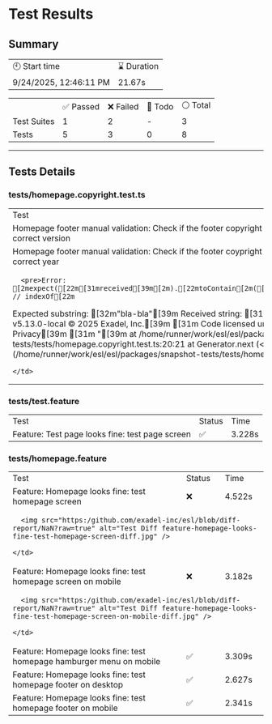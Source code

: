 
  <h1>Test Results</h1>
<h2>Summary</h2>
<table>
  <tbody>
    <tr>
      <td>🕙 Start time</td>
      <td>⌛ Duration</td>
    </tr>
    <tr>
      <td>9/24/2025, 12:46:11 PM</td>
      <td>21.67s</td>
    </tr>
  </tbody>
</table>
<table>
  <tbody>
    <tr>
      <td></td>
      <td>✅ Passed</td>
      <td>❌ Failed</td>
      <td>🚧 Todo</td>
      <td>⚪ Total</td>
    </tr>
    <tr>
      <td>Test Suites</td>
      <td>1</td>
      <td>2</td>
      <td>-</td>
      <td>3</td>
    </tr>
    <tr>
      <td>Tests</td>
      <td>5</td>
      <td>3</td>
      <td>0</td>
      <td>8</td>
    </tr>
  </tbody>
</table>

   <hr/>  
<h2>Tests Details</h2>

<h3>tests/homepage.copyright.test.ts</h3>
<table>
  <tbody>
  <tr>
    <td>Test</td>
    <td>Status</td>
    <td>Time</td>
  </tr>
  
  <tr>
    <td>Homepage footer manual validation: Check if the footer copyright contains correct version</td>
    <td> ✅ </td>
    <td> 30ms </td>
  </tr>

  

  
  <tr>
    <td>Homepage footer manual validation: Check if the footer coypright contains correct year</td>
    <td> ❌ </td>
    <td> 7ms </td>
  </tr>

  
  <tr>
    <td colspan="3">
    
      <pre>Error: [2mexpect([22m[31mreceived[39m[2m).[22mtoContain[2m([22m[32mexpected[39m[2m) // indexOf[22m

Expected substring: [32m&quot;bla-bla&quot;[39m
Received string:    [31m&quot;[39m
[31m        ESL v5.13.0-local © 2025 Exadel, Inc.[39m
[31m        Code licensed under MIT.[39m
[31m        Privacy[39m
[31m      &quot;[39m
    at /home/runner/work/esl/esl/packages/snapshot-tests/tests/homepage.copyright.test.ts:20:21
    at Generator.next (&lt;anonymous&gt;)
    at fulfilled (/home/runner/work/esl/esl/packages/snapshot-tests/tests/homepage.copyright.test.ts:4:58)</pre>
    
    </td>
  </tr>
  

  
  </tbody>
</table>

<h3>tests/test.feature</h3>
<table>
  <tbody>
  <tr>
    <td>Test</td>
    <td>Status</td>
    <td>Time</td>
  </tr>
  
  <tr>
    <td>Feature: Test page looks fine: test page screen</td>
    <td> ✅ </td>
    <td> 3.228s </td>
  </tr>

  

  
  </tbody>
</table>

<h3>tests/homepage.feature</h3>
<table>
  <tbody>
  <tr>
    <td>Test</td>
    <td>Status</td>
    <td>Time</td>
  </tr>
  
  <tr>
    <td>Feature: Homepage looks fine: test homepage screen</td>
    <td> ❌ </td>
    <td> 4.522s </td>
  </tr>

  
  <tr>
    <td colspan="3">
    
      
      
        
      
      <img src="https:/github.com/exadel-inc/esl/blob/diff-report/NaN?raw=true" alt="Test Diff feature-homepage-looks-fine-test-homepage-screen-diff.jpg" />
    
    </td>
  </tr>
  

  
  <tr>
    <td>Feature: Homepage looks fine: test homepage screen on mobile</td>
    <td> ❌ </td>
    <td> 3.182s </td>
  </tr>

  
  <tr>
    <td colspan="3">
    
      
      
        
      
      <img src="https:/github.com/exadel-inc/esl/blob/diff-report/NaN?raw=true" alt="Test Diff feature-homepage-looks-fine-test-homepage-screen-on-mobile-diff.jpg" />
    
    </td>
  </tr>
  

  
  <tr>
    <td>Feature: Homepage looks fine: test homepage hamburger menu on mobile</td>
    <td> ✅ </td>
    <td> 3.309s </td>
  </tr>

  

  
  <tr>
    <td>Feature: Homepage looks fine: test homepage footer on desktop</td>
    <td> ✅ </td>
    <td> 2.627s </td>
  </tr>

  

  
  <tr>
    <td>Feature: Homepage looks fine: test homepage footer on mobile</td>
    <td> ✅ </td>
    <td> 2.341s </td>
  </tr>

  

  
  </tbody>
</table>


